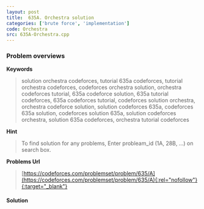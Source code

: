 ```yaml
---
layout: post
title:  635A. Orchestra solution
categories: ['brute force', 'implementation']
code: Orchestra
src: 635A-Orchestra.cpp
---
```

### **Problem overviews**

**Keywords**
> solution orchestra codeforces, tutorial 635a codeforces, tutorial orchestra codeforces, codeforces orchestra solution, orchestra codeforces tutorial, 635a codeforce solution, 635a tutorial codeforces, 635a codeforces tutorial, codeforces solution orchestra, orchestra codeforce solution, solution codeforces 635a, codeforces 635a solution, codeforces solution 635a, solution codeforces orchestra, solution 635a codeforces, orchestra tutorial codeforces

**Hint**
> To find solution for any problems, Enter probleam_id (1A, 28B, ...) on search box. 

**Problems Url**
> [https://codeforces.com/problemset/problem/635/A](https://codeforces.com/problemset/problem/635/A){:rel="nofollow"}{:target="_blank"}

#### **Solution**



